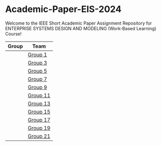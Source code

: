 # Academic-Paper-EIS-2024
Welcome to the IEEE Short Academic Paper Assignment Repository for ENTERPRISE SYSTEMS DESIGN AND MODELING (Work-Based Learning) Course!

|Group                          |Team|
|-------------------------------|-|
|          |<a href="" >Group 1</a>|
|       |<a href="" >Group 3</a>|
||<a href="" >Group 5</a>|
||<a href="" >Group 7</a>|
||<a href="" >Group 9</a>|
||<a href="" >Group 11</a>|
||<a href="" >Group 13</a>|
||<a href="" >Group 15</a>|
||<a href="" >Group 17</a>|
||<a href="" >Group 19</a>|
||<a href="" >Group 21</a>|
